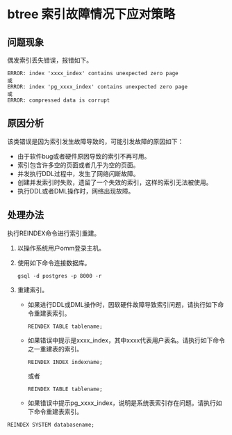 # btree 索引故障情况下应对策略

## 问题现象<a name="section14883333175911"></a>

偶发索引丢失错误，报错如下。

```
ERROR: index 'xxxx_index' contains unexpected zero page
或
ERROR: index 'pg_xxxx_index' contains unexpected zero page
或
ERROR: compressed data is corrupt
```

## 原因分析<a name="section14246173814590"></a>

该类错误是因为索引发生故障导致的，可能引发故障的原因如下：

-   由于软件bug或者硬件原因导致的索引不再可用。
-   索引包含许多空的页面或者几乎为空的页面。
-   并发执行DDL过程中，发生了网络闪断故障。
-   创建并发索引时失败，遗留了一个失效的索引，这样的索引无法被使用。
-   执行DDL或者DML操作时，网络出现故障。

## 处理办法<a name="section237115426595"></a>

执行REINDEX命令进行索引重建。

1.  以操作系统用户omm登录主机。
2.  使用如下命令连接数据库。

    ```
    gsql -d postgres -p 8000 -r
    ```

3.  重建索引。
    -   如果进行DDL或DML操作时，因软硬件故障导致索引问题，请执行如下命令重建表索引。

        ```
        REINDEX TABLE tablename;
        ```

    -   如果错误中提示是xxxx\_index，其中xxxx代表用户表名。请执行如下命令之一重建表的索引。

        ```
        REINDEX INDEX indexname;
        ```

        或者

        ```
        REINDEX TABLE tablename;
        ```

    -   如果错误中提示pg\_xxxx\_index，说明是系统表索引存在问题。请执行如下命令重建表索引。

```
REINDEX SYSTEM databasename;
```
